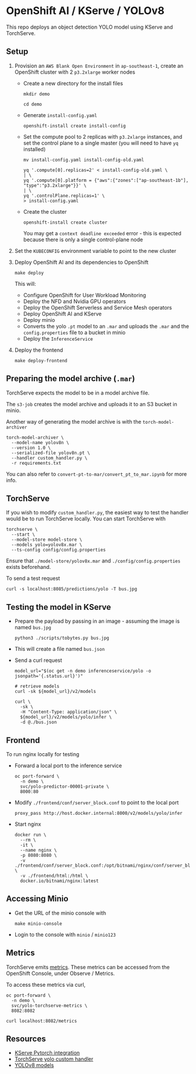 # OpenShift AI / KServe / YOLOv8

This repo deploys an object detection YOLO model using KServe and TorchServe.

## Setup

01. Provision an `AWS Blank Open Environment` in `ap-southeast-1`, create an OpenShift cluster with 2 `p3.2xlarge` worker nodes

	*   Create a new directory for the install files

			mkdir demo

			cd demo

	*   Generate `install-config.yaml`

			openshift-install create install-config

	*   Set the compute pool to 2 replicas with `p3.2xlarge` instances, and set the control plane to a single master (you will need to have `yq` installed)

			mv install-config.yaml install-config-old.yaml

			yq '.compute[0].replicas=2' < install-config-old.yaml \
			| \
			yq '.compute[0].platform = {"aws":{"zones":["ap-southeast-1b"], "type":"p3.2xlarge"}}' \
			| \
			yq '.controlPlane.replicas=1' \
			> install-config.yaml

	*   Create the cluster

			openshift-install create cluster
			
		You may get a `context deadline exceeded` error - this is expected because there is only a single control-plane node

01. Set the `KUBECONFIG` environment variable to point to the new cluster

01. Deploy OpenShift AI and its dependencies to OpenShift

		make deploy
	
	This will:

	*   Configure OpenShift for User Workload Monitoring
	*   Deploy the NFD and Nvidia GPU operators
	*   Deploy the OpenShift Serverless and Service Mesh operators
	*   Deploy OpenShift AI and KServe
	*   Deploy minio
	*   Converts the yolo `.pt` model to an `.mar` and uploads the `.mar` and the `config.properties` file to a bucket in minio
	*   Deploy the `InferenceService`

01. Deploy the frontend

		make deploy-frontend


## Preparing the model archive (`.mar`)

TorchServe expects the model to be in a model archive file.

The `s3-job` creates the model archive and uploads it to an S3 bucket in minio.

Another way of generating the model archive is with the `torch-model-archiver`

	torch-model-archiver \
	  --model-name yolov8n \
	  --version 1.0 \
	  --serialized-file yolov8n.pt \
	  --handler custom_handler.py \
	  -r requirements.txt

You can also refer to `convert-pt-to-mar/convert_pt_to_mar.ipynb` for more info.


## TorchServe

If you wish to modify `custom_handler.py`, the easiest way to test the handler would be to run TorchServe locally. You can start TorchServe with

	torchserve \
	  --start \
	  --model-store model-store \
	  --models yolo=yolov8x.mar \
	  --ts-config config/config.properties

Ensure that `./model-store/yolov8x.mar` and `./config/config.properties` exists beforehand.

To send a test request

	curl -s localhost:8085/predictions/yolo -T bus.jpg


## Testing the model in KServe

*   Prepare the payload by passing in an image - assuming the image is named `bus.jpg`

		python3 ./scripts/tobytes.py bus.jpg

*   This will create a file named `bus.json`

*   Send a curl request

		model_url="$(oc get -n demo inferenceservice/yolo -o jsonpath='{.status.url}')"

		# retrieve models
		curl -sk ${model_url}/v2/models

		curl \
		  -sk \
		  -H "Content-Type: application/json" \
		  ${model_url}/v2/models/yolo/infer \
		  -d @./bus.json


## Frontend

To run nginx locally for testing

*   Forward a local port to the inference service

		oc port-forward \
		  -n demo \
		  svc/yolo-predictor-00001-private \
		  8000:80

*   Modify `./frontend/conf/server_block.conf` to point to the local port

		proxy_pass http://host.docker.internal:8000/v2/models/yolo/infer

*   Start nginx

		docker run \
		  --rm \
		  -it \
		  --name nginx \
		  -p 8080:8080 \
		  -v ./frontend/conf/server_block.conf:/opt/bitnami/nginx/conf/server_blocks/server_block.conf \
		  -v ./frontend/html:/html \
		  docker.io/bitnami/nginx:latest


## Accessing Minio

*   Get the URL of the minio console with

		make minio-console

*   Login to the console with `minio` / `minio123`


## Metrics

TorchServe emits [metrics](https://github.com/pytorch/serve/blob/master/ts/configs/metrics.yaml). These metrics can be accessed from the OpenShift Console, under Observe / Metrics.

To access these metrics via curl,

	oc port-forward \
	  -n demo \
	  svc/yolo-torchserve-metrics \
	  8082:8082

	curl localhost:8082/metrics


## Resources

*   [KServe Pytorch integration](https://kserve.github.io/website/0.12/modelserving/v1beta1/torchserve/#deploy-pytorch-model-with-open-inference-rest-protocol)
*   [TorchServe yolo custom handler](https://github.com/pytorch/serve/tree/master/examples/object_detector/yolo/yolov8)
*   [YOLOv8 models](https://github.com/ultralytics/ultralytics?tab=readme-ov-file#models)
